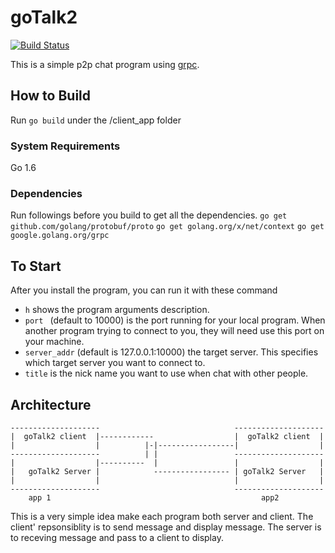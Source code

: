 # goTalk2 
[![Build Status](https://travis-ci.org/alvindaiyan/goTalk2.svg?branch=master)](https://travis-ci.org/alvindaiyan/goTalk2)

This is a simple p2p chat program using [grpc](http://www.grpc.io/).

## How to Build
Run ```go build``` under the /client_app folder

### System Requirements
Go 1.6

### Dependencies
Run followings before you build to get all the dependencies.
```go get github.com/golang/protobuf/proto```
```go get golang.org/x/net/context```
```go get google.golang.org/grpc```


## To Start
After you install the program, you can run it with these command
- ```h``` shows the program arguments description.
- ```port ``` (default to 10000) is the port running for your local program. When another program trying to connect to you, they will need use this port on your machine. 
- ```server_addr``` (default is 127.0.0.1:10000) the target server. This specifies which target server you want to connect to. 
- ```title``` is the nick name you want to use when chat with other people.


## Architecture


	--------------------                              --------------------
	|  goTalk2 client  |------------ 				  |  goTalk2 client  |
	|				   |		  |-|-----------------|				     |
	--------------------		  |	|				  --------------------
	|				   |----------  |                 |				     |
	|	goTalk2 Server |            ----------------- |	goTalk2 Server   |
	|				   |                              |				     |
	--------------------                              --------------------
	    app 1												app2

This is a very simple idea make each program both server and client. The client' repsonsiblity is to send message and display message. The server is to receving message and pass to a client to display. 